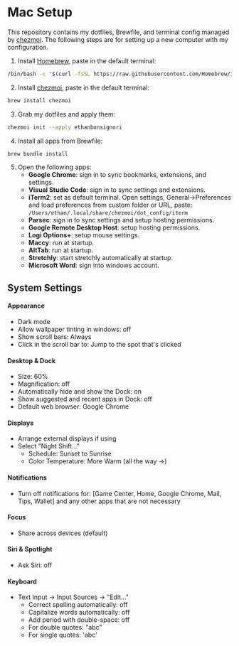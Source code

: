 # Mac Setup

This repository contains my dotfiles, Brewfile, and terminal config managed by [chezmoi](https://www.chezmoi.io/). The following steps are for setting up a new computer with my configuration.

1. Install [Homebrew](https://brew.sh/), paste in the default terminal:

```bash
/bin/bash -c "$(curl -fsSL https://raw.githubusercontent.com/Homebrew/install/HEAD/install.sh)"
```

2. Install [chezmoi](https://www.chezmoi.io/), paste in the default terminal:

```bash
brew install chezmoi
```

3. Grab my dotfiles and apply them:

```bash
chezmoi init --apply ethanbonsignori
```

4. Install all apps from Brewfile:

```bash
brew bundle install
```

5. Open the following apps:
   - **Google Chrome**: sign in to sync bookmarks, extensions, and settings.
   - **Visual Studio Code**: sign in to sync settings and extensions.
   - **iTerm2**: set as default terminal. Open settings, General->Preferences and load preferences from custom folder or URL,
     paste: `/Users/ethan/.local/share/chezmoi/dot_config/iterm`
   - **Parsec**: sign in to sync settings and setup hosting permissions.
   - **Google Remote Desktop Host**: setup hosting permissions.
   - **Logi Options+**: setup mouse settings.
   - **Maccy**: run at startup.
   - **AltTab**: run at startup.
   - **Stretchly**: start stretchly automatically at startup.
   - **Microsoft Word**: sign into windows account.

## System Settings

#### Appearance

- Dark mode
- Allow wallpaper tinting in windows: off
- Show scroll bars: Always
- Click in the scroll bar to: Jump to the spot that's clicked

#### Desktop & Dock

- Size: 60%
- Magnification: off
- Automatically hide and show the Dock: on
- Show suggested and recent apps in Dock: off
- Default web browser: Google Chrome

#### Displays

- Arrange external displays if using
- Select "Night Shift..."
  - Schedule: Sunset to Sunrise
  - Color Temperature: More Warm (all the way ->)

#### Notifications

- Turn off notifications for: [Game Center, Home, Google Chrome, Mail, Tips, Wallet] and any other apps that are not necessary

#### Focus

- Share across devices (default)

#### Siri & Spotlight

- Ask Siri: off

#### Keyboard

- Text Input -> Input Sources -> "Edit..."
  - Correct spelling automatically: off
  - Capitalize words automatically: off
  - Add period with double-space: off
  - For double quotes: "abc"
  - For single quotes: 'abc'
